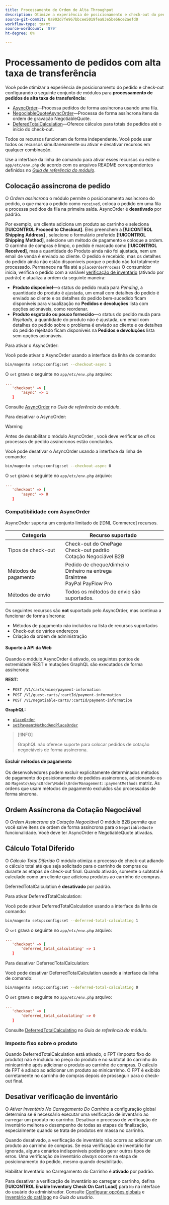 ```yaml
---
title: Processamento de Ordem de Alta Throughput
description: Otimize a experiência de posicionamento e check-out do pedido para sua implantação do Adobe Commerce ou Magento Open Source.
source-git-commit: 0a902d7fe967bbcee5019fea83e5be66ce2aefd0
workflow-type: tm+mt
source-wordcount: '879'
ht-degree: 0%

---
```



# Processamento de pedidos com alta taxa de transferência

Você pode otimizar a experiência de posicionamento do pedido e check-out configurando o seguinte conjunto de módulos para **processamento de pedidos de alta taxa de transferência**:

- [AsyncOrder](#asynchronous-order-placement)—Processa pedidos de forma assíncrona usando uma fila.
- [NegociableQuoteAsyncOrder](#negotiable-quote-asyn-order)—Processa de forma assíncrona itens da ordem de gravação NegotiableQuote.
- [DeferedTotalCalculation](#deferred-total-calculation)—Oferece cálculos para totais de pedidos até o início do check-out.

Todos os recursos funcionam de forma independente. Você pode usar todos os recursos simultaneamente ou ativar e desativar recursos em qualquer combinação.

Use a interface da linha de comando para ativar esses recursos ou edite o `app/etc/env.php` de acordo com os arquivos README correspondentes definidos no [_Guia de referência do módulo_][mrg].

## Colocação assíncrona de pedido

O _Ordem assíncrona_ o módulo permite o posicionamento assíncrono do pedido, o que marca o pedido como `received`, coloca o pedido em uma fila e processa pedidos da fila na primeira saída. AsyncOrder é **desativado** por padrão.

Por exemplo, um cliente adiciona um produto ao carrinho e seleciona **[!UICONTROL Proceed to Checkout]**. Eles preenchem a **[!UICONTROL Shipping Address]** , selecione o formulário preferido **[!UICONTROL Shipping Method]**, selecione um método de pagamento e coloque a ordem. O carrinho de compras é limpo, o pedido é marcado como **[!UICONTROL Received]**, mas a quantidade do Produto ainda não foi ajustada, nem um email de venda é enviado ao cliente. O pedido é recebido, mas os detalhes do pedido ainda não estão disponíveis porque o pedido não foi totalmente processado. Permanece na fila até a `placeOrderProcess` O consumidor inicia, verifica o pedido com a variável [verificação de inventário](#disable-inventory-check) (ativado por padrão) e atualiza a ordem da seguinte maneira:

- **Produto disponível**—o status do pedido muda para _Pending_, a quantidade do produto é ajustada, um email com detalhes do pedido é enviado ao cliente e os detalhes do pedido bem-sucedido ficam disponíveis para visualização no **Pedidos e devoluções** lista com opções acionáveis, como reordenar.
- **Produto esgotado ou pouco fornecido**—o status do pedido muda para _Rejeitada_, a quantidade do produto não é ajustada, um email com detalhes do pedido sobre o problema é enviado ao cliente e os detalhes do pedido rejeitado ficam disponíveis na **Pedidos e devoluções** lista sem opções acionáveis.

Para ativar o AsyncOrder:

Você pode ativar o AsyncOrder usando a interface da linha de comando:

```bash
bin/magento setup:config:set --checkout-async 1
```

O `set` grava o seguinte no `app/etc/env.php` arquivo:

```conf
...
   'checkout' => [
       'async' => 1
   ]
```

Consulte [AsyncOrder] no _Guia de referência do módulo_.

Para desativar o AsyncOrder:

>[!WARNING]
>
>Antes de desabilitar o módulo AsyncOrder , você deve verificar se _all_ os processos de pedido assíncronos estão concluídos.

Você pode desativar o AsyncOrder usando a interface da linha de comando:

```bash
bin/magento setup:config:set --checkout-async 0
```

O `set` grava o seguinte no `app/etc/env.php` arquivo:

```conf
...
   'checkout' => [
       'async' => 0
   ]
```

### Compatibilidade com AsyncOrder

AsyncOrder suporta um conjunto limitado de [!DNL Commerce] recursos.

| Categoria | Recurso suportado |
|---------------- | -----------------------|
| Tipos de check-out | Check-out do OnePage<br>Check-out padrão<br>Cotação Negociável B2B |
| Métodos de pagamento | Pedido de cheque/dinheiro<br>Dinheiro na entrega<br>Braintree<br>PayPal PayFlow Pro |
| Métodos de envio | Todos os métodos de envio são suportados. |

Os seguintes recursos são **not** suportado pelo AsyncOrder, mas continua a funcionar de forma síncrona:

- Métodos de pagamento não incluídos na lista de recursos suportados
- Check-out de vários endereços
- Criação da ordem de administração

#### Suporte à API da Web

Quando o módulo AsyncOrder é ativado, os seguintes pontos de extremidade REST e mutações GraphQL são executados de forma assíncrona:

**REST:**

- `POST /V1/carts/mine/payment-information`
- `POST /V1/guest-carts/:cartId/payment-information`
- `POST /V1/negotiable-carts/:cartId/payment-information`

**GraphQL:**

- [`placeOrder`](https://devdocs.magento.com/guides/v2.4/graphql/mutations/place-order.html)
- [`setPaymentMethodAndPlaceOrder`](https://devdocs.magento.com/guides/v2.4/graphql/mutations/set-payment-place-order.html)

>[!INFO]
>
>GraphQL não oferece suporte para colocar pedidos de cotação negociáveis de forma assíncrona.

#### Excluir métodos de pagamento

Os desenvolvedores podem excluir explicitamente determinados métodos de pagamento do posicionamento de pedidos assíncronos, adicionando-os ao `Magento\AsyncOrder\Model\OrderManagement::paymentMethods` matriz. As ordens que usam métodos de pagamento excluídos são processadas de forma síncrona.

## Ordem Assíncrona da Cotação Negociável

O _Ordem Assíncrona da Cotação Negociável_ O módulo B2B permite que você salve itens de ordem de forma assíncrona para o `NegotiableQuote` funcionalidade. Você deve ter AsyncOrder e NegotiableQuote ativadas.

## Cálculo Total Diferido

O _Cálculo Total Diferido_ O módulo otimiza o processo de check-out adiando o cálculo total até que seja solicitado para o carrinho de compras ou durante as etapas de check-out final. Quando ativado, somente o subtotal é calculado como um cliente que adiciona produtos ao carrinho de compras.

DeferredTotalCalculation é **desativado** por padrão.

Para ativar DeferredTotalCalculation:

Você pode ativar DeferredTotalCalculation usando a interface da linha de comando:

```bash
bin/magento setup:config:set --deferred-total-calculating 1
```

O `set` grava o seguinte no `app/etc/env.php` arquivo:

```conf
...
   'checkout' => [
       'deferred_total_calculating' => 1
   ]
```

Para desativar DeferredTotalCalculation:

Você pode desativar DeferredTotalCalculation usando a interface da linha de comando:

```bash
bin/magento setup:config:set --deferred-total-calculating 0
```

O `set` grava o seguinte no `app/etc/env.php` arquivo:

```conf
...
   'checkout' => [
       'deferred_total_calculating' => 0
   ]
```

Consulte [DeferredTotalCalculating] no _Guia de referência do módulo_.

### Imposto fixo sobre o produto

Quando DeferredTotalCalculation está ativado, o FPT (Imposto fixo do produto) não é incluído no preço do produto e no subtotal do carrinho do minicarrinho após adicionar o produto ao carrinho de compras. O cálculo de FPT é adiado ao adicionar um produto ao minicarrinho. O FPT é exibido corretamente no carrinho de compras depois de prosseguir para o check-out final.

## Desativar verificação de inventário

O _Ativar Inventário No Carregamento Do Carrinho_ a configuração global determina se é necessário executar uma verificação de inventário ao carregar um produto no carrinho. Desativar o processo de verificação de inventário melhora o desempenho de todas as etapas de finalização, especialmente quando se trata de produtos em massa no carrinho.

Quando desativado, a verificação de inventário não ocorre ao adicionar um produto ao carrinho de compras. Se essa verificação de inventário for ignorada, alguns cenários indisponíveis poderão gerar outros tipos de erros. Uma verificação de inventário _always_ ocorre na etapa de posicionamento do pedido, mesmo quando desabilitado.

Habilitar Inventário no Carregamento do Carrinho é **ativado** por padrão.

Para desativar a verificação de inventário ao carregar o carrinho, defina **[!UICONTROL Enable Inventory Check On Cart Load]** para `No` na interface do usuário do administrador. Consulte [Configurar opções globais][global] e [Inventário do catálogo][inventory] no _Guia do usuário_.

<!-- link definitions -->

[Apply patches]: https://devdocs.magento.com/cloud/project/project-patch.html
[global]: https://docs.magento.com/user-guide/catalog/inventory-options-global.html
[inventory]: https://docs.magento.com/user-guide/configuration/catalog/inventory.html
[Install extensions]: https://devdocs.magento.com/extensions/install/
[cloud-extensions]: https://devdocs.magento.com/cloud/howtos/install-components.html

[mrg]: https://devdocs.magento.com/guides/v2.4//mrg/intro.html
[AsyncOrder]: https://devdocs.magento.com/guides/v2.4/mrg/module-async-order.html
[DeferredTotalCalculating]: https://devdocs.magento.com/guides/v2.4/mrg/module-deferred-total-calculating.html
[NegotiableQuoteAsyncOrder]: https://devdocs.magento.com/guides/v2.4/mrg/module-negotiable-quote-async-order.html
